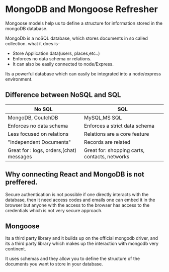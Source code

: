 # MongoDB and Mongoose Refresher

Mongoose models help us to define a structure for information stored in the mongoDB database.

MongoDb is a noSQL database, which stores documents in so called collection. what it does is-

- Store Application data(users, places,etc..)
- Enforces no data schema or relations.
- It can also be easily connected to node/Express.

Its a powerful database which can easily be integrated into a node/express environment.

## Difference between  NoSQL and SQL

| No SQL                                   | SQL                                           |
| ---------------------------------------- | --------------------------------------------- |
| MongoDB, CoutchDB                        | MySQL,MS SQL                                  |
| Enforces no data schema                  | Enforces a strict data schema                 |
| Less focused on relations                | Relations are a core feature                  |
| "Independent Documents"                  | Records are related                           |
| Great for : logs, orders,(chat) messages | Great for: shopping carts, contacts, networks |

  

## Why connecting React and MongoDB is not preffered.

Secure authentication is not possible if one directly interacts with the database, then it need access codes and emails one can embed it in the browser but anyone with the access to the browser has access to the credentials which is not very secure approach.



## Mongoose

Its a third party library and it builds up on the official mongodb driver, and its a third party library which makes up the interaction with mongodb very continent.

It uses schemas and they allow you to define the structure of the documents you want to store in your database.
